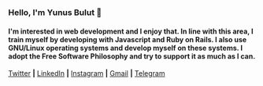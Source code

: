 ### Hello, I'm Yunus Bulut 👋

#### I'm interested in web development and I enjoy that. In line with this area, I train myself by developing with Javascript and Ruby on Rails. I also use GNU/Linux operating systems and develop myself on these systems. I adopt the Free Software Philosophy and try to support it as much as I can.

[Twitter][Twitter] **|** 
[LinkedIn][LinkedIn] **|** 
[Instagram][Instagram] **|** 
[Gmail][Gmail] **|** 
[Telegram][Telegram]

[Twitter]: https://https://twitter.com/yunusbulutt
[LinkedIn]: https://www.linkedin.com/in/yunusbulutt
[Instagram]: https://www.instagram.com/yunus.bulutt
[Gmail]: mailto:bulutt1404@gmail.com
[Telegram]: https://t.me/yunusbulut
